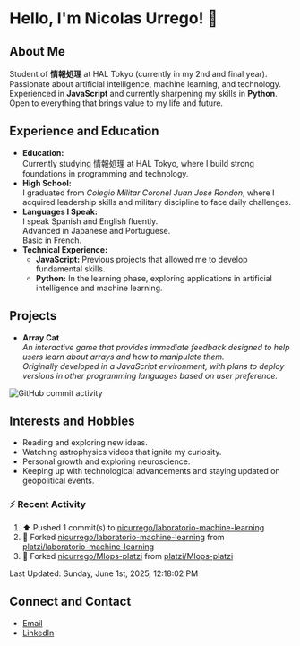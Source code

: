 
# Hello, I'm Nicolas Urrego! 👋

## About Me
Student of **情報処理** at HAL Tokyo (currently in my 2nd and final year).  
Passionate about artificial intelligence, machine learning, and technology.  
Experienced in **JavaScript** and currently sharpening my skills in **Python**.  
Open to everything that brings value to my life and future.

## Experience and Education
- **Education:**  
  Currently studying 情報処理 at HAL Tokyo, where I build strong foundations in programming and technology.
- **High School:**  
  I graduated from *Colegio Militar Coronel Juan Jose Rondon*, where I acquired leadership skills and military discipline to face daily challenges.
- **Languages I Speak:**  
  I speak Spanish and English fluently.  
  Advanced in Japanese and Portuguese.  
  Basic in French.
- **Technical Experience:**  
  - **JavaScript:** Previous projects that allowed me to develop fundamental skills.  
  - **Python:** In the learning phase, exploring applications in artificial intelligence and machine learning.

## Projects
- **Array Cat**  
  *An interactive game that provides immediate feedback designed to help users learn about arrays and how to manipulate them.  
  Originally developed in a JavaScript environment, with plans to deploy versions in other programming languages based on user preference.*

![GitHub commit activity](https://img.shields.io/github/commit-activity/m/nicurrego/ArrayGame)
## Interests and Hobbies
- Reading and exploring new ideas.
- Watching astrophysics videos that ignite my curiosity.
- Personal growth and exploring neuroscience.
- Keeping up with technological advancements and staying updated on geopolitical events.

### :zap: Recent Activity
<!--RECENT_ACTIVITY:start-->
1. ⬆️ Pushed 1 commit(s) to [nicurrego/laboratorio-machine-learning](https://github.com/nicurrego/laboratorio-machine-learning)<br>
2. 🔱 Forked [nicurrego/laboratorio-machine-learning](https://github.com/nicurrego/laboratorio-machine-learning) from [platzi/laboratorio-machine-learning](https://github.com/platzi/laboratorio-machine-learning)<br>
3. 🔱 Forked [nicurrego/Mlops-platzi](https://github.com/nicurrego/Mlops-platzi) from [platzi/Mlops-platzi](https://github.com/platzi/Mlops-platzi)<br>
<!--RECENT_ACTIVITY:end-->

<!--RECENT_ACTIVITY:last_update-->
Last Updated: Sunday, June 1st, 2025, 12:18:02 PM
<!--RECENT_ACTIVITY:last_update_end-->

## Connect and Contact
- [Email](mailto:nicurrego+github@gmail.com)  
- [LinkedIn](https://www.linkedin.com/in/nicolasurregodiaz)




